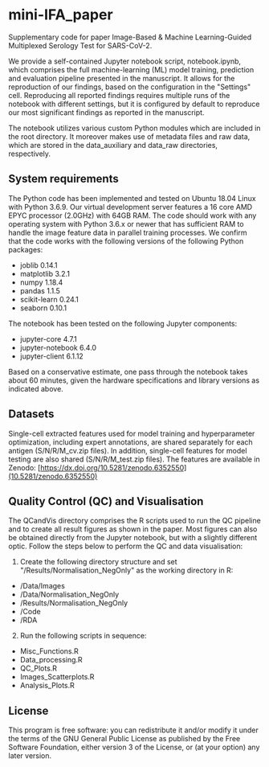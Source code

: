 # mini-IFA_paper

Supplementary code for paper Image-Based & Machine Learning-Guided Multiplexed Serology Test for SARS-CoV-2.

We provide a self-contained Jupyter notebook script, notebook.ipynb, which comprises the full machine-learning (ML) model training, prediction and evaluation pipeline presented in the manuscript. It allows for the reproduction of our findings, based on the configuration in the "Settings" cell. Reproducing all reported findings requires multiple runs of the notebook with different settings, but it is configured by default to reproduce our most significant findings as reported in the manuscript.

The notebook utilizes various custom Python modules which are included in the root directory. It moreover makes use of metadata files and raw data, which are stored in the data_auxiliary and data_raw directories, respectively.

## System requirements

The Python code has been implemented and tested on Ubuntu 18.04 Linux with Python 3.6.9. Our virtual development server features a 16 core AMD EPYC processor (2.0GHz) with 64GB RAM. The code should work with any operating system with Python 3.6.x or newer that has sufficient RAM to handle the image feature data in parallel training processes. We confirm that the code works with the following versions of the following Python packages:
- joblib 0.14.1
- matplotlib 3.2.1
- numpy 1.18.4
- pandas 1.1.5
- scikit-learn 0.24.1
- seaborn 0.10.1

The notebook has been tested on the following Jupyter components:
- jupyter-core 4.7.1
- jupyter-notebook 6.4.0
- jupyter-client 6.1.12

Based on a conservative estimate, one pass through the notebook takes about 60 minutes, given the hardware specifications and library versions as indicated above.

## Datasets

Single-cell extracted features used for model training and hyperparameter optimization, including expert annotations, are shared separately for each antigen (S/N/R/M_cv.zip files). In addition, single-cell features for model testing are also shared (S/N/R/M_test.zip files). The features are available in Zenodo: 
[https://dx.doi.org/10.5281/zenodo.6352550](10.5281/zenodo.6352550)

## Quality Control (QC) and Visualisation

The QCandVis directory comprises the R scripts used to run the QC pipeline and to create all result figures as shown in the paper. Most figures can also be obtained directly from the Jupyter notebook, but with a slightly different optic. Follow the steps below to perform the QC and data visualisation:

1. Create the following directory structure and set "/Results/Normalisation_NegOnly" as the working directory in R:
- /Data/Images
- /Data/Normalisation_NegOnly           
- /Results/Normalisation_NegOnly
- /Code
- /RDA

2. Run the following scripts in sequence:
- Misc_Functions.R
- Data_processing.R
- QC_Plots.R
- Images_Scatterplots.R
- Analysis_Plots.R

## License

This program is free software: you can redistribute it and/or modify it under the terms of the GNU General Public License as published by the Free Software Foundation, either version 3 of the License, or (at your option) any later version.
